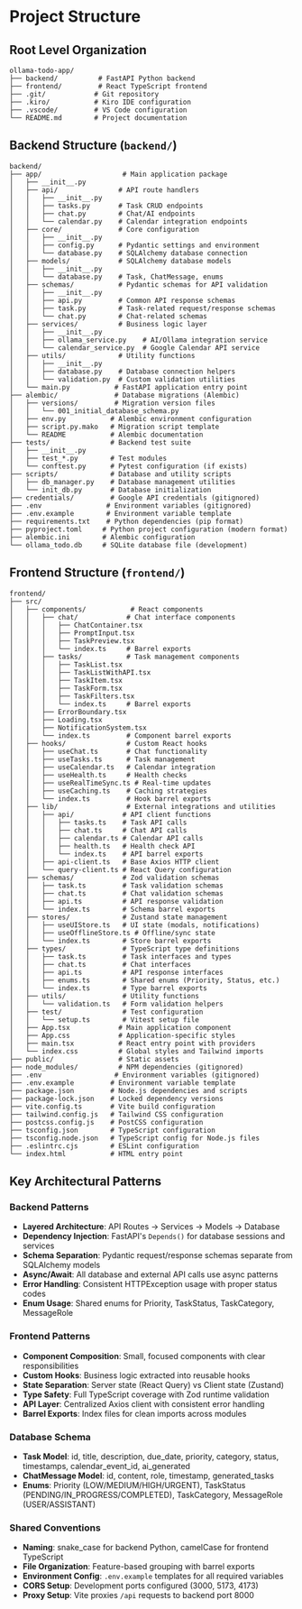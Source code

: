 # Project Structure

## Root Level Organization
```
ollama-todo-app/
├── backend/          # FastAPI Python backend
├── frontend/         # React TypeScript frontend
├── .git/            # Git repository
├── .kiro/           # Kiro IDE configuration
├── .vscode/         # VS Code configuration
└── README.md        # Project documentation
```

## Backend Structure (`backend/`)
```
backend/
├── app/                    # Main application package
│   ├── __init__.py
│   ├── api/               # API route handlers
│   │   ├── __init__.py
│   │   ├── tasks.py       # Task CRUD endpoints
│   │   ├── chat.py        # Chat/AI endpoints
│   │   └── calendar.py    # Calendar integration endpoints
│   ├── core/              # Core configuration
│   │   ├── __init__.py
│   │   ├── config.py      # Pydantic settings and environment
│   │   └── database.py    # SQLAlchemy database connection
│   ├── models/            # SQLAlchemy database models
│   │   ├── __init__.py
│   │   └── database.py    # Task, ChatMessage, enums
│   ├── schemas/           # Pydantic schemas for API validation
│   │   ├── __init__.py
│   │   ├── api.py         # Common API response schemas
│   │   ├── task.py        # Task-related request/response schemas
│   │   └── chat.py        # Chat-related schemas
│   ├── services/          # Business logic layer
│   │   ├── __init__.py
│   │   ├── ollama_service.py    # AI/Ollama integration service
│   │   └── calendar_service.py  # Google Calendar API service
│   ├── utils/             # Utility functions
│   │   ├── __init__.py
│   │   ├── database.py    # Database connection helpers
│   │   └── validation.py  # Custom validation utilities
│   └── main.py           # FastAPI application entry point
├── alembic/              # Database migrations (Alembic)
│   ├── versions/         # Migration version files
│   │   └── 001_initial_database_schema.py
│   ├── env.py           # Alembic environment configuration
│   ├── script.py.mako   # Migration script template
│   └── README           # Alembic documentation
├── tests/               # Backend test suite
│   ├── __init__.py
│   ├── test_*.py        # Test modules
│   └── conftest.py      # Pytest configuration (if exists)
├── scripts/             # Database and utility scripts
│   ├── db_manager.py    # Database management utilities
│   └── init_db.py       # Database initialization
├── credentials/         # Google API credentials (gitignored)
├── .env                # Environment variables (gitignored)
├── .env.example        # Environment variable template
├── requirements.txt    # Python dependencies (pip format)
├── pyproject.toml     # Python project configuration (modern format)
├── alembic.ini        # Alembic configuration
└── ollama_todo.db     # SQLite database file (development)
```

## Frontend Structure (`frontend/`)
```
frontend/
├── src/
│   ├── components/           # React components
│   │   ├── chat/            # Chat interface components
│   │   │   ├── ChatContainer.tsx
│   │   │   ├── PromptInput.tsx
│   │   │   ├── TaskPreview.tsx
│   │   │   └── index.ts     # Barrel exports
│   │   ├── tasks/           # Task management components
│   │   │   ├── TaskList.tsx
│   │   │   ├── TaskListWithAPI.tsx
│   │   │   ├── TaskItem.tsx
│   │   │   ├── TaskForm.tsx
│   │   │   ├── TaskFilters.tsx
│   │   │   └── index.ts     # Barrel exports
│   │   ├── ErrorBoundary.tsx
│   │   ├── Loading.tsx
│   │   ├── NotificationSystem.tsx
│   │   └── index.ts         # Component barrel exports
│   ├── hooks/               # Custom React hooks
│   │   ├── useChat.ts       # Chat functionality
│   │   ├── useTasks.ts      # Task management
│   │   ├── useCalendar.ts   # Calendar integration
│   │   ├── useHealth.ts     # Health checks
│   │   ├── useRealTimeSync.ts # Real-time updates
│   │   ├── useCaching.ts    # Caching strategies
│   │   └── index.ts         # Hook barrel exports
│   ├── lib/                 # External integrations and utilities
│   │   ├── api/            # API client functions
│   │   │   ├── tasks.ts    # Task API calls
│   │   │   ├── chat.ts     # Chat API calls
│   │   │   ├── calendar.ts # Calendar API calls
│   │   │   ├── health.ts   # Health check API
│   │   │   └── index.ts    # API barrel exports
│   │   ├── api-client.ts   # Base Axios HTTP client
│   │   └── query-client.ts # React Query configuration
│   ├── schemas/            # Zod validation schemas
│   │   ├── task.ts         # Task validation schemas
│   │   ├── chat.ts         # Chat validation schemas
│   │   ├── api.ts          # API response validation
│   │   └── index.ts        # Schema barrel exports
│   ├── stores/             # Zustand state management
│   │   ├── useUIStore.ts   # UI state (modals, notifications)
│   │   ├── useOfflineStore.ts # Offline/sync state
│   │   └── index.ts        # Store barrel exports
│   ├── types/              # TypeScript type definitions
│   │   ├── task.ts         # Task interfaces and types
│   │   ├── chat.ts         # Chat interfaces
│   │   ├── api.ts          # API response interfaces
│   │   ├── enums.ts        # Shared enums (Priority, Status, etc.)
│   │   └── index.ts        # Type barrel exports
│   ├── utils/              # Utility functions
│   │   └── validation.ts   # Form validation helpers
│   ├── test/               # Test configuration
│   │   └── setup.ts        # Vitest setup file
│   ├── App.tsx            # Main application component
│   ├── App.css            # Application-specific styles
│   ├── main.tsx           # React entry point with providers
│   └── index.css          # Global styles and Tailwind imports
├── public/                # Static assets
├── node_modules/          # NPM dependencies (gitignored)
├── .env                  # Environment variables (gitignored)
├── .env.example         # Environment variable template
├── package.json         # Node.js dependencies and scripts
├── package-lock.json    # Locked dependency versions
├── vite.config.ts       # Vite build configuration
├── tailwind.config.js   # Tailwind CSS configuration
├── postcss.config.js    # PostCSS configuration
├── tsconfig.json        # TypeScript configuration
├── tsconfig.node.json   # TypeScript config for Node.js files
├── .eslintrc.cjs        # ESLint configuration
└── index.html           # HTML entry point
```

## Key Architectural Patterns

### Backend Patterns
- **Layered Architecture**: API Routes → Services → Models → Database
- **Dependency Injection**: FastAPI's `Depends()` for database sessions and services
- **Schema Separation**: Pydantic request/response schemas separate from SQLAlchemy models
- **Async/Await**: All database and external API calls use async patterns
- **Error Handling**: Consistent HTTPException usage with proper status codes
- **Enum Usage**: Shared enums for Priority, TaskStatus, TaskCategory, MessageRole

### Frontend Patterns
- **Component Composition**: Small, focused components with clear responsibilities
- **Custom Hooks**: Business logic extracted into reusable hooks
- **State Separation**: Server state (React Query) vs Client state (Zustand)
- **Type Safety**: Full TypeScript coverage with Zod runtime validation
- **API Layer**: Centralized Axios client with consistent error handling
- **Barrel Exports**: Index files for clean imports across modules

### Database Schema
- **Task Model**: id, title, description, due_date, priority, category, status, timestamps, calendar_event_id, ai_generated
- **ChatMessage Model**: id, content, role, timestamp, generated_tasks
- **Enums**: Priority (LOW/MEDIUM/HIGH/URGENT), TaskStatus (PENDING/IN_PROGRESS/COMPLETED), TaskCategory, MessageRole (USER/ASSISTANT)

### Shared Conventions
- **Naming**: snake_case for backend Python, camelCase for frontend TypeScript
- **File Organization**: Feature-based grouping with barrel exports
- **Environment Config**: `.env.example` templates for all required variables
- **CORS Setup**: Development ports configured (3000, 5173, 4173)
- **Proxy Setup**: Vite proxies `/api` requests to backend port 8000